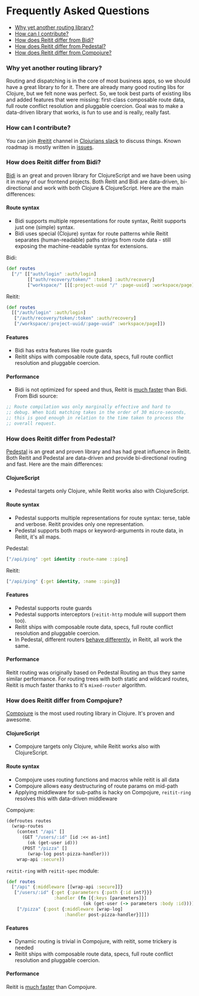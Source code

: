 # Frequently Asked Questions

* [Why yet another routing library?](#why-yet-another-routing-library)
* [How can I contribute?](#how-can-i-contribute)
* [How does Reitit differ from Bidi?](#how-does-reitit-differ-from-bidi)
* [How does Reitit differ from Pedestal?](#how-does-reitit-differ-from-pedestal)
* [How does Reitit differ from Compojure?](#how-does-reitit-differ-from-compojure)

### Why yet another routing library?

Routing and dispatching is in the core of most business apps, so we should have a great library to for it. There are already many good routing libs for Clojure, but we felt none was perfect. So, we took best parts of existing libs and added features that were missing: first-class composable route data, full route conflict resolution and pluggable coercion. Goal was to make a data-driven library that works, is fun to use and is really, really fast.

### How can I contribute?

You can join [#reitit](https://clojurians.slack.com/messages/reitit/) channel in [Clojurians slack](http://clojurians.net/) to discuss things. Known roadmap is mostly written in [issues](https://github.com/metosin/reitit/issues).

### How does Reitit differ from Bidi?

[Bidi](https://github.com/juxt/bidi) is an great and proven library for ClojureScript and we have been using it in many of our frontend projects. Both Reitit and Bidi are data-driven, bi-directional and work with both Clojure & ClojureScript. Here are the main differences:

#### Route syntax

* Bidi supports multiple representations for route syntax, Reitit supports just one (simple) syntax.
* Bidi uses special (Clojure) syntax for route patterns while Reitit separates (human-readable) paths strings from route data - still exposing the machine-readable syntax for extensions.

Bidi:

```clj
(def routes
  ["/" [["auth/login" :auth/login]
        [["auth/recovery/token/" :token] :auth/recovery]
        ["workspace/" [[[:project-uuid "/" :page-uuid] :workspace/page]]]]])
```

Reitit:

```clj
(def routes
  [["/auth/login" :auth/login]
   ["/auth/recovery/token/:token" :auth/recovery]
   ["/workspace/:project-uuid/:page-uuid" :workspace/page]])
```

#### Features

* Bidi has extra features like route guards
* Reitit ships with composable route data, specs, full route conflict resolution and pluggable coercion.

#### Performance

* Bidi is not optimized for speed and thus, Reitit is [much faster](performance.md) than Bidi. From Bidi source:

```clj
;; Route compilation was only marginally effective and hard to
;; debug. When bidi matching takes in the order of 30 micro-seconds,
;; this is good enough in relation to the time taken to process the
;; overall request.
```

### How does Reitit differ from Pedestal?

[Pedestal](http://pedestal.io/) is an great and proven library and has had great influence in Reitit. Both Reitit and Pedestal are data-driven and provide bi-directional routing and fast. Here are the main differences:

#### ClojureScript

* Pedestal targets only Clojure, while Reitit works also with ClojureScript.

#### Route syntax

* Pedestal supports multiple representations for route syntax: terse, table and verbose. Reitit provides only one representation.
* Pedestal supports both maps or keyword-arguments in route data, in Reitit, it's all maps.

Pedestal:

```clj
["/api/ping" :get identity :route-name ::ping]
```

Reitit:

```clj
["/api/ping" {:get identity, :name ::ping}]
```

#### Features

* Pedestal supports route guards
* Pedestal supports interceptors (`reitit-http` module will support them too).
* Reitit ships with composable route data, specs, full route conflict resolution and pluggable coercion.
* In Pedestal, different routers [behave differently](https://github.com/pedestal/pedestal/issues/532), in Reitit, all work the same.

#### Performance

Reitit routing was originally based on Pedestal Routing an thus they same similar performance. For routing trees with both static and wildcard routes, Reitit is much faster thanks to it's `mixed-router` algorithm.

### How does Reitit differ from Compojure?

[Compojure](https://github.com/weavejester/compojure) is the most used routing library in Clojure. It's proven and awesome.

#### ClojureScript

* Compojure targets only Clojure, while Reitit works also with ClojureScript.

#### Route syntax

* Compojure uses routing functions and macros while reitit is all data
* Compojure allows easy destructuring of route params on mid-path
* Applying middleware for sub-paths is hacky on Compojure, `reitit-ring` resolves this with data-driven middleware

Compojure:

```clj
(defroutes routes
  (wrap-routes
    (context "/api" []
      (GET "/users/:id" [id :<< as-int]
        (ok (get-user id)))
      (POST "/pizza" []
        (wrap-log post-pizza-handler)))
    wrap-api :secure))
```

`reitit-ring` with `reitit-spec` module:

```clj
(def routes
  ["/api" {:middleware [[wrap-api :secure]]}
   ["/users/:id" {:get {:parameters {:path {:id int?}}}
                  :handler (fn [{:keys [parameters]}]
                             (ok (get-user (-> parameters :body :id))))}
    ["/pizza" {:post {:middleware [wrap-log]
                      :handler post-pizza-handler}]]])
```

#### Features

* Dynamic routing is trivial in Compojure, with reitit, some trickery is needed
* Reitit ships with composable route data, specs, full route conflict resolution and pluggable coercion.

#### Performance

Reitit is [much faster](performance.md) than Compojure.
